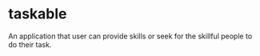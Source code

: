 # taskable
An application that user can provide skills or seek for the skillful people to do their task.
